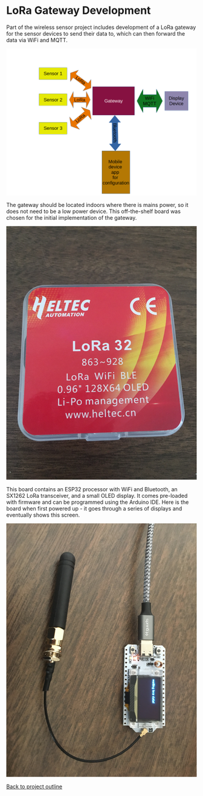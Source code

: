 # LoRa Gateway Development

Part of the wireless sensor project includes development of a LoRa gateway for the sensor devices to send their data to, which can then forward the data via WiFi and MQTT.

![Gateway diagram](Images/Gateway%20diagram.png)

The gateway should be located indoors where there is mains power, so it does not need to be a low power device. This off-the-shelf board was chosen for the initial implementation of the gateway.

![Gateway board](Images/Heltec%20container.JPG)

This board contains an ESP32 processor with WiFi and Bluetooth, an SX1262 LoRa transceiver, and a small OLED display. It comes pre-loaded with firmware and can be programmed using the Arduino IDE. Here is the board when first powered up - it goes through a series of displays and eventually shows this screen.

![Inital power up](Images/Heltec%20board.JPG)

[Back to project outline](../README.md)